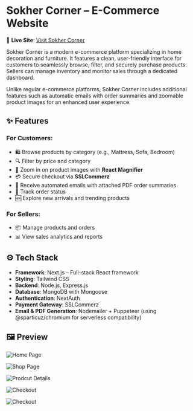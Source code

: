 # Sokher Corner – E-Commerce Website


🔗 **Live Site**: [Visit Sokher Corner](https://sokher-corner.vercel.app)

Sokher Corner is a modern e-commerce platform specializing in home decoration and furniture. It features a clean, user-friendly interface for customers to seamlessly browse, filter, and securely purchase products. Sellers can manage inventory and monitor sales through a dedicated dashboard.

Unlike regular e-commerce platforms, Sokher Corner includes additional features such as automatic emails with order summaries and zoomable product images for an enhanced user experience.

## ✨ Features

### For Customers:
- 🛍 Browse products by category (e.g., Mattress, Sofa, Bedroom)
- 🔍 Filter by price and category
- 🔎 Zoom in on product images with **React Magnifier**
- 💳 Secure checkout via **SSLCommerz**
- 📧 Receive automated emails with attached PDF order summaries
- 🚚 Track order status
- 🆕 Explore new arrivals and trending products

### For Sellers:
- 📦 Manage products and orders
- 📊 View sales analytics and reports

## ⚙️ Tech Stack
- **Framework**: Next.js – Full-stack React framework
- **Styling**: Tailwind CSS
- **Backend**: Node.js, Express.js
- **Database**: MongoDB with Mongoose
- **Authentication**: NextAuth
- **Payment Gateway**: SSLCommerz
- **Email & PDF Generation**: Nodemailer + Puppeteer (using @sparticuz/chromium for serverless compatibility)

## 🖼 Preview

![Home Page](https://res.cloudinary.com/dtoojmthf/image/upload/v1747067303/homepage_evmqsu.png) 

![Shop Page](https://res.cloudinary.com/dtoojmthf/image/upload/v1747067771/screencapture-localhost-3000-en-shop-2025-05-12-22_35_43_qe6amo.png) 

![Prodcut Details](https://res.cloudinary.com/dtoojmthf/image/upload/v1747067302/detailspage_bftol3.png) 

![Checkout](https://res.cloudinary.com/dtoojmthf/image/upload/v1747067301/checkout_u26ier.png) 

![Checkout](https://res.cloudinary.com/dtoojmthf/image/upload/v1747067304/screencapture-localhost-3000-en-track-orders-681ed70d501398a9a389324b-2025-05-12-22_27_22_lifmup.png) 
